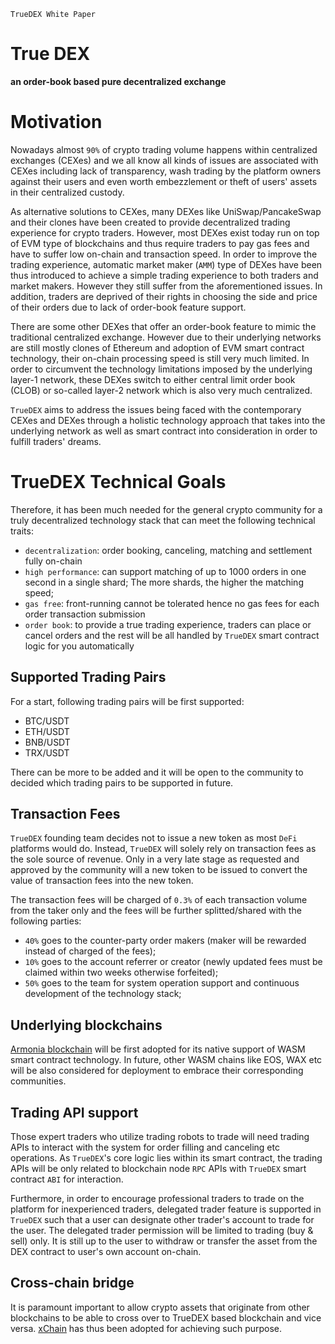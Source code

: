 `TrueDEX White Paper`

# True DEX
**an order-book based pure decentralized exchange**


# Motivation

Nowadays almost `90%` of crypto trading volume happens within centralized exchanges (CEXes) and we all know all kinds of issues are associated with CEXes including lack of transparency, wash trading by the platform owners against their users and even worth embezzlement or theft of users' assets in their centralized custody.

As alternative solutions to CEXes, many DEXes like UniSwap/PancakeSwap and their clones have been created to provide decentralized trading experience for crypto traders. However, most DEXes exist today run on top of EVM type of blockchains and thus require traders to pay gas fees and have to suffer low on-chain and transaction speed. In order to improve the trading experience, automatic market maker (`AMM`) type of DEXes have been thus introduced to achieve a simple trading experience to both traders and market makers. However they still suffer from the aforementioned issues. In addition, traders are deprived of their rights in choosing the side and price of their orders due to lack of order-book feature support.

There are some other DEXes that offer an order-book feature to mimic the traditional centralized exchange. However due to their underlying networks are still mostly clones of Ethereum and adoption of EVM smart contract technology, their on-chain processing speed is still very much limited. In order to circumvent the technology limitations imposed by the underlying layer-1 network, these DEXes switch to either central limit order book (CLOB) or so-called layer-2 network which is also very much centralized.

`TrueDEX` aims to address the issues being faced with the contemporary CEXes and DEXes through a holistic technology approach that takes into the underlying network as well as smart contract into consideration in order to fulfill traders' dreams.

# TrueDEX Technical Goals
Therefore, it has been much needed for the general crypto community for a truly decentralized technology stack that can meet the following technical traits:

- `decentralization`: order booking, canceling, matching and settlement fully on-chain
- `high performance`: can support matching of up to 1000 orders in one second in a single shard; The more shards, the higher the matching speed;
- `gas free`: front-running cannot be tolerated hence no gas fees for each order transaction submission
- `order book`: to provide a true trading experience, traders can place or cancel orders and the rest will be all handled by `TrueDEX` smart contract logic for you automatically  
## Supported Trading Pairs

For a start, following trading pairs will be first supported:

- BTC/USDT
- ETH/USDT
- BNB/USDT
- TRX/USDT

There can be more to be added and it will be open to the community to decided which trading pairs to be supported in future.

## Transaction Fees

`TrueDEX` founding team decides not to issue a new token as most `DeFi` platforms would do. Instead, `TrueDEX` will solely rely on transaction fees as the sole source of revenue. Only in a very late stage as requested and approved by the community will a new token to be issued to convert the value of transaction fees into the new token.

The transaction fees will be charged of `0.3%` of each transaction volume from the taker only and the fees will be further splitted/shared with the following parties:

- `40%` goes to the counter-party order makers (maker will be rewarded instead of charged of the fees);
- `10%` goes to the account referrer or creator (newly updated fees must be claimed within two weeks otherwise forfeited);
- `50%` goes to the team for system operation support and continuous development of the technology stack;
## Underlying blockchains

[Armonia blockchain](https://amax.network) will be first adopted for its native support of WASM smart contract technology. In future, other WASM chains like EOS, WAX etc will be also considered for deployment to embrace their corresponding communities.

## Trading API support

Those expert traders who utilize trading robots to trade will need trading APIs to interact with the system for order filling and canceling etc operations.
As `TrueDEX`'s core logic lies within its smart contract, the trading APIs will be only related to blockchain node `RPC` APIs with `TrueDEX` smart contract `ABI` for interaction.

Furthermore, in order to encourage professional traders to trade on the platform for inexperienced traders, delegated trader feature is supported in `TrueDEX` such that a user can designate other trader's account to trade for the user. The delegated trader permission will be limited to trading (buy & sell) only. It is still up to the user to withdraw or transfer the asset from the DEX contract to user's own account on-chain.  
## Cross-chain bridge

It is paramount important to allow crypto assets that originate from other blockchains to be able to cross over to TrueDEX based blockchain and vice versa. [xChain](https://xchain.pro) has thus been adopted for achieving such purpose.